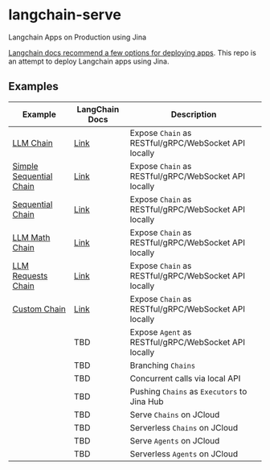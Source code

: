 # langchain-serve
Langchain Apps on Production using Jina


[Langchain docs recommend a few options for deploying apps](https://langchain.readthedocs.io/en/latest/deployments.html). This repo is an attempt to deploy Langchain apps using Jina.

## Examples

| Example | LangChain Docs | Description |
| ------- | ----------- | ----------- |
| [LLM Chain](examples/llm_chain.md) | [Link](https://langchain.readthedocs.io/en/latest/modules/chains/getting_started.html#query-an-llm-with-the-llmchain) | Expose `Chain` as RESTful/gRPC/WebSocket API locally |
| [Simple Sequential Chain](examples/simple_sequential_chain.py) | [Link](https://langchain.readthedocs.io/en/latest/modules/chains/generic/sequential_chains.html#simplesequentialchain) | Expose `Chain` as RESTful/gRPC/WebSocket API locally |
| [Sequential Chain](examples/sequential_chain.py) | [Link](https://langchain.readthedocs.io/en/latest/modules/chains/generic/sequential_chains.html#sequential-chain) | Expose `Chain` as RESTful/gRPC/WebSocket API locally |
| [LLM Math Chain](examples/llm_math.md) | [Link](https://langchain.readthedocs.io/en/latest/modules/chains/examples/llm_math.html) | Expose `Chain` as RESTful/gRPC/WebSocket API locally |
| [LLM Requests Chain](examples/llm_requests_chain.md) | [Link](https://langchain.readthedocs.io/en/latest/modules/chains/examples/llm_requests.html) | Expose `Chain` as RESTful/gRPC/WebSocket API locally |
| [Custom Chain](examples/custom_chain.md) | [Link](https://langchain.readthedocs.io/en/latest/modules/chains/getting_started.html#create-a-custom-chain-with-the-chain-class) | Expose `Chain` as RESTful/gRPC/WebSocket API locally |
| | TBD | Expose `Agent` as RESTful/gRPC/WebSocket API locally |
| | TBD | Branching `Chains` |
| | TBD | Concurrent calls via local API |
| | TBD | Pushing `Chains` as `Executors` to Jina Hub |
| | TBD | Serve `Chains` on JCloud |
| | TBD | Serverless `Chains` on JCloud |
| | TBD | Serve `Agents` on JCloud |
| | TBD | Serverless `Agents` on JCloud |
